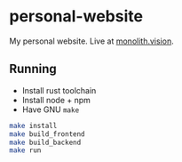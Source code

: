 # personal-website

My personal website. Live at [monolith.vision](https://monolith.vision).

## Running
* Install rust toolchain
* Install node + npm
* Have GNU `make`

```bash
make install
make build_frontend
make build_backend
make run
```

